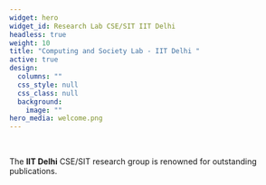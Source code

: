```yaml
---
widget: hero
widget_id: Research Lab CSE/SIT IIT Delhi
headless: true
weight: 10
title: "Computing and Society Lab - IIT Delhi "
active: true
design:
  columns: ""
  css_style: null
  css_class: null
  background:
    image: ""
hero_media: welcome.png
---
```

<br>

The **IIT Delhi** CSE/SIT research group is renowned for outstanding publications.
